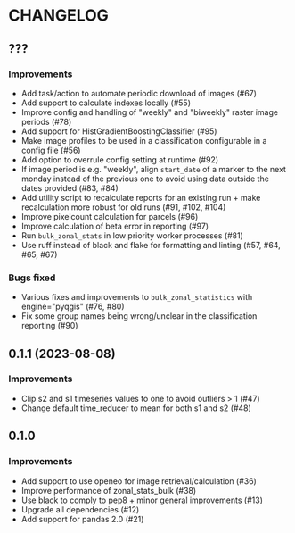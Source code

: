 # CHANGELOG

## ???

### Improvements

- Add task/action to automate periodic download of images (#67)
- Add support to calculate indexes locally (#55)
- Improve config and handling of "weekly" and "biweekly" raster image periods (#78)
- Add support for HistGradientBoostingClassifier (#95)
- Make image profiles to be used in a classification configurable in a config file (#56)
- Add option to overrule config setting at runtime (#92)
- If image period is e.g. "weekly", align `start_date` of a marker to the next monday
  instead of the previous one to avoid using data outside the dates provided (#83, #84)
- Add utility script to recalculate reports for an existing run + make recalculation
  more robust for old runs (#91, #102, #104)
- Improve pixelcount calculation for parcels (#96)
- Improve calculation of beta error in reporting (#97)
- Run `bulk_zonal_stats` in low priority worker processes (#81)
- Use ruff instead of black and flake for formatting and linting (#57, #64, #65, #67)

### Bugs fixed

- Various fixes and improvements to `bulk_zonal_statistics` with engine="pyqgis"
  (#76, #80)
- Fix some group names being wrong/unclear in the classification reporting (#90)

## 0.1.1 (2023-08-08)

### Improvements

- Clip s2 and s1 timeseries values to one to avoid outliers > 1 (#47)
- Change default time_reducer to mean for both s1 and s2 (#48)

## 0.1.0
### Improvements

- Add support to use openeo for image retrieval/calculation (#36)
- Improve performance of zonal_stats_bulk (#38)
- Use black to comply to pep8 + minor general improvements (#13)
- Upgrade all dependencies (#12)
- Add support for pandas 2.0 (#21)
